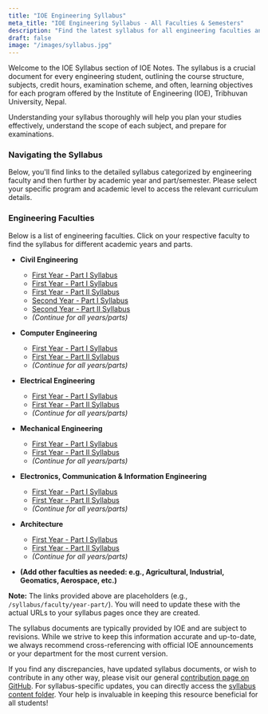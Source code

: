 ```yaml
---
title: "IOE Engineering Syllabus"
meta_title: "IOE Engineering Syllabus - All Faculties & Semesters"
description: "Find the latest syllabus for all engineering faculties and semesters at the Institute of Engineering (IOE), Nepal. Access detailed curriculum for Civil, Computer, Electrical, Mechanical, and more."
draft: false
image: "/images/syllabus.jpg"
---
```


Welcome to the IOE Syllabus section of IOE Notes. The syllabus is a crucial document for every engineering student, outlining the course structure, subjects, credit hours, examination scheme, and often, learning objectives for each program offered by the Institute of Engineering (IOE), Tribhuvan University, Nepal.

Understanding your syllabus thoroughly will help you plan your studies effectively, understand the scope of each subject, and prepare for examinations.

### Navigating the Syllabus

Below, you'll find links to the detailed syllabus categorized by engineering faculty and then further by academic year and part/semester. Please select your specific program and academic level to access the relevant curriculum details.

### Engineering Faculties
Below is a list of engineering faculties. Click on your respective faculty to find the syllabus for different academic years and parts.

*   **Civil Engineering**
    *   [First Year - Part I Syllabus](/path/to/civil-year1-part1-syllabus.pdf)
    *   [First Year - Part I Syllabus](/syllabus/civil/year1-part1/)
    *   [First Year - Part II Syllabus](/syllabus/civil/year1-part2/)
    *   [Second Year - Part I Syllabus](/syllabus/civil/year2-part1/)
    *   [Second Year - Part II Syllabus](/syllabus/civil/year2-part2/)
    *   *(Continue for all years/parts)*

*   **Computer Engineering**
    *   [First Year - Part I Syllabus](/syllabus/computer/year1-part1/)
    *   [First Year - Part II Syllabus](/syllabus/computer/year1-part2/)
    *   *(Continue for all years/parts)*

*   **Electrical Engineering**
    *   [First Year - Part I Syllabus](/syllabus/electrical/year1-part1/)
    *   [First Year - Part II Syllabus](/syllabus/electrical/year1-part2/)
    *   *(Continue for all years/parts)*

*   **Mechanical Engineering**
    *   [First Year - Part I Syllabus](/syllabus/mechanical/year1-part1/)
    *   [First Year - Part II Syllabus](/syllabus/mechanical/year1-part2/)
    *   *(Continue for all years/parts)*

*   **Electronics, Communication & Information Engineering**
    *   [First Year - Part I Syllabus](/syllabus/electronics/year1-part1/)
    *   [First Year - Part II Syllabus](/syllabus/electronics/year1-part2/)
    *   *(Continue for all years/parts)*

*   **Architecture**
    *   [First Year - Part I Syllabus](/syllabus/architecture/year1-part1/)
    *   [First Year - Part II Syllabus](/syllabus/architecture/year1-part2/)
    *   *(Continue for all years/parts)*

*   **(Add other faculties as needed: e.g., Agricultural, Industrial, Geomatics, Aerospace, etc.)**

**Note:** The links provided above are placeholders (e.g., `/syllabus/faculty/year-part/`). You will need to update these with the actual URLs to your syllabus pages once they are created.

The syllabus documents are typically provided by IOE and are subject to revisions. While we strive to keep this information accurate and up-to-date, we always recommend cross-referencing with official IOE announcements or your department for the most current version.

If you find any discrepancies, have updated syllabus documents, or wish to contribute in any other way, please visit our general [contribution page on GitHub](https://github.com/ioenotes/ioenotes). For syllabus-specific updates, you can directly access the [syllabus content folder](https://github.com/ioenotes/ioenotes/tree/main/content/english/syllabus). Your help is invaluable in keeping this resource beneficial for all students!
